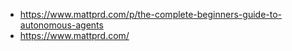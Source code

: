 - https://www.mattprd.com/p/the-complete-beginners-guide-to-autonomous-agents
- https://www.mattprd.com/
